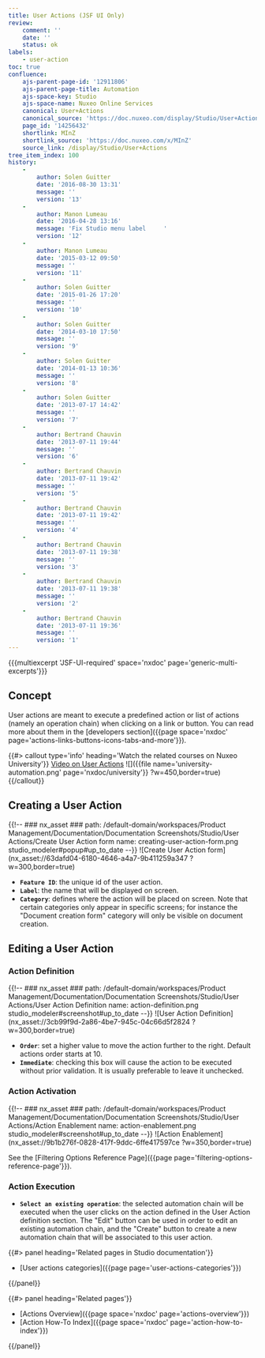 ```yaml
---
title: User Actions (JSF UI Only)
review:
    comment: ''
    date: ''
    status: ok
labels:
    - user-action
toc: true
confluence:
    ajs-parent-page-id: '12911806'
    ajs-parent-page-title: Automation
    ajs-space-key: Studio
    ajs-space-name: Nuxeo Online Services
    canonical: User+Actions
    canonical_source: 'https://doc.nuxeo.com/display/Studio/User+Actions'
    page_id: '14256432'
    shortlink: MInZ
    shortlink_source: 'https://doc.nuxeo.com/x/MInZ'
    source_link: /display/Studio/User+Actions
tree_item_index: 100
history:
    -
        author: Solen Guitter
        date: '2016-08-30 13:31'
        message: ''
        version: '13'
    -
        author: Manon Lumeau
        date: '2016-04-28 13:16'
        message: 'Fix Studio menu label     '
        version: '12'
    -
        author: Manon Lumeau
        date: '2015-03-12 09:50'
        message: ''
        version: '11'
    -
        author: Solen Guitter
        date: '2015-01-26 17:20'
        message: ''
        version: '10'
    -
        author: Solen Guitter
        date: '2014-03-10 17:50'
        message: ''
        version: '9'
    -
        author: Solen Guitter
        date: '2014-01-13 10:36'
        message: ''
        version: '8'
    -
        author: Solen Guitter
        date: '2013-07-17 14:42'
        message: ''
        version: '7'
    -
        author: Bertrand Chauvin
        date: '2013-07-11 19:44'
        message: ''
        version: '6'
    -
        author: Bertrand Chauvin
        date: '2013-07-11 19:42'
        message: ''
        version: '5'
    -
        author: Bertrand Chauvin
        date: '2013-07-11 19:42'
        message: ''
        version: '4'
    -
        author: Bertrand Chauvin
        date: '2013-07-11 19:38'
        message: ''
        version: '3'
    -
        author: Bertrand Chauvin
        date: '2013-07-11 19:38'
        message: ''
        version: '2'
    -
        author: Bertrand Chauvin
        date: '2013-07-11 19:36'
        message: ''
        version: '1'
---
```


{{{multiexcerpt 'JSF-UI-required' space='nxdoc' page='generic-multi-excerpts'}}}

## Concept

User actions are meant to execute a predefined action or list of actions (namely an operation chain) when clicking on a link or button. You can read more about them in the [developers section]({{page space='nxdoc' page='actions-links-buttons-icons-tabs-and-more'}}).

{{#> callout type='info' heading='Watch the related courses on Nuxeo University'}}
[Video on User Actions](https://university.nuxeo.com/learn/public/course/view/elearning/24/adding-buttons-and-links)
![]({{file name='university-automation.png' page='nxdoc/university'}} ?w=450,border=true)
{{/callout}}

## Creating a User Action

{{!--     ### nx_asset ###
    path: /default-domain/workspaces/Product Management/Documentation/Documentation Screenshots/Studio/User Actions/Create User Action form
    name: creating-user-action-form.png
    studio_modeler#popup#up_to_date
--}}
![Create User Action form](nx_asset://63dafd04-6180-4646-a4a7-9b411259a347 ?w=300,border=true)

- **`Feature ID`**: the unique id of the user action.
- **`Label`**: the name that will be displayed on screen.
- **`Category`**: defines where the action will be placed on screen. Note that certain categories only appear in specific screens; for instance the "Document creation form" category will only be visible on document creation.

## Editing a User Action

### Action Definition

{{!--     ### nx_asset ###
    path: /default-domain/workspaces/Product Management/Documentation/Documentation Screenshots/Studio/User Actions/User Action Definition
    name: action-definition.png
    studio_modeler#screenshot#up_to_date
--}}
![User Action Definition](nx_asset://3cb99f9d-2a86-4be7-945c-04c66d5f2824 ?w=300,border=true)

*   **`Order`**: set a higher value to move the action further to the right. Default actions order starts at 10.
*   **`Immediate`**: checking this box will cause the action to be executed without prior validation. It is usually preferable to leave it unchecked.

### Action Activation

{{!--     ### nx_asset ###
    path: /default-domain/workspaces/Product Management/Documentation/Documentation Screenshots/Studio/User Actions/Action Enablement
    name: action-enablement.png
    studio_modeler#screenshot#up_to_date
--}}
![Action Enablement](nx_asset://9b1b276f-0828-417f-9ddc-6ffe417597ce ?w=350,border=true)

See the [Filtering Options Reference Page]({{page page='filtering-options-reference-page'}}).

### Action Execution

*   **`Select an existing operation`**: the selected automation chain will be executed when the user clicks on the action defined in the User Action definition section. The "Edit" button can be used in order to edit an existing automation chain, and the "Create" button to create a new automation chain that will be associated to this user action.

<div class="row" data-equalizer data-equalize-on="medium"><div class="column medium-6">{{#> panel heading='Related pages in Studio documentation'}}

- [User actions categories]({{page page='user-actions-categories'}})

{{/panel}}</div><div class="column medium-6">{{#> panel heading='Related pages'}}

- [Actions Overview]({{page space='nxdoc' page='actions-overview'}})
- [Action How-To Index]({{page space='nxdoc' page='action-how-to-index'}})

{{/panel}}</div></div>

